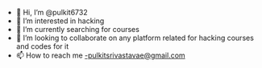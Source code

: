 - 👋 Hi, I’m @pulkit6732
- 👀 I’m interested in hacking
- 🌱 I’m currently searching for courses
- 💞️ I’m looking to collaborate on any platform related for hacking courses and codes for it
- 📫 How to reach me -pulkitsrivastavae@gmail.com

<!---
pulkit6732/pulkit6732 is a ✨ special ✨ repository because its `README.md` (this file) appears on your GitHub profile.
You can click the Preview link to take a look at your changes.
--->
